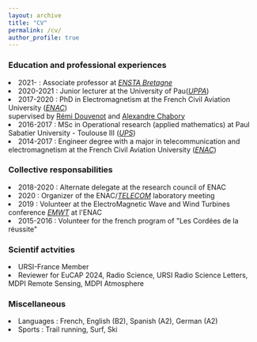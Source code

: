 ```yaml
---
layout: archive
title: "CV"
permalink: /cv/
author_profile: true
---
```


<h3>Education and professional experiences</h3> 
<li> 2021- : Associate professor at <a href="https://www.ensta-bretagne.fr/fr" target="_blank"><i>ENSTA Bretagne</i></a></li>
<li> 2020-2021 : Junior lecturer at the University of Pau(<a href="https://www.univ-pau.fr/fr/index.html" target="_blank"><i>UPPA</i></a>)</li>
<li> 2017-2020 : PhD in Electromagnetism at the French Civil Aviation University (<a href="https://www.enac.fr/fr" target="_blank"><i>ENAC</i></a>) <br>
supervised by <a href="http://ema.recherche.enac.fr/permanent-staff-2/remi-douvenot/" target="_blank">Rémi Douvenot</a>  and <a href="http://ema.recherche.enac.fr/permanent-staff-2/alexandre-chabory/" target="_blank">Alexandre Chabory</a> </li>
<li> 2016-2017 : MSc in Operational research (applied mathematics) at Paul Sabatier University - Toulouse III (<a href="https://www.univ-tlse3.fr/" target="_blank"><i>UPS</i></a>) </li>
<li> 2014-2017 : Engineer degree with a major in telecommunication and electromagnetism at the French Civil Aviation University (<a href="https://www.enac.fr/fr" target="_blank"><i>ENAC</i></a>) </li>

<h3>Collective responsabilities</h3>
<li> 2018-2020 : Alternate delegate at the research council of ENAC </li>
<li> 2020 : Organizer of the ENAC/<a href="https://www.enac.fr/fr/equipe-telecom-telecommunication" target="_blank"><i>TELECOM</i></a> laboratory meeting </li>
<li> 2019 : Volunteer at the ElectroMagnetic Wave and Wind Turbines conference <a href="https://emwt2019.sciencesconf.org/" target="_blank"><i>EMWT</i></a> at l'ENAC</li>
<li> 2015-2016 : Volunteer for the french program of "Les Cordées de la réussite" </li>

<h3>Scientif actvities</h3>
<li> URSI-France Member </li>
<li> Reviewer for EuCAP 2024, Radio Science, URSI Radio Science Letters, MDPI Remote Sensing, MDPI Atmosphere </li>



<h3>Miscellaneous</h3>
<li> Languages : French, English (B2), Spanish (A2), German (A2)</li>
<li> Sports : Trail running, Surf, Ski
<br>
<br>
